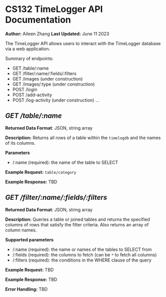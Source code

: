 # CS132 TimeLogger API Documentation
**Author:** Aileen Zhang
**Last Updated:** June 11 2023

The TimeLogger API allows users to interact with the TimeLogger database via a web application.

Summary of endpoints:
* GET /table/:name
* GET /filter/:name/:fields/:filters
* GET /images (under construction)
* GET /images/:type (under construction)
* POST /login
* POST /add-activity
* POST /log-activity (under construction)
...


## *GET /table/:name*
**Returned Data Format**: JSON, string array

**Description:**
Returns all rows of a table within the `timelogdb` and the names of its columns.

**Parameters**
* /:name (required): the name of the table to SELECT

**Example Request:** `table/category`

**Example Response:** TBD

## *GET /filter/:name/:fields/:filters*
**Returned Data Format**: JSON, string array

**Description:** 
Queries a table or joined tables and returns the specified columns of rows that satisfy the filter criteria. Also returns an array of column names.

**Supported parameters**
* /:name (required): the name or names of the tables to SELECT from
* /:fields (required): the columns to fetch (can be `*` to fetch all columns)
* /:filters (required): the conditions in the WHERE clause of the query

**Example Request:** TBD

**Example Response:** TBD

**Error Handling:** TBD